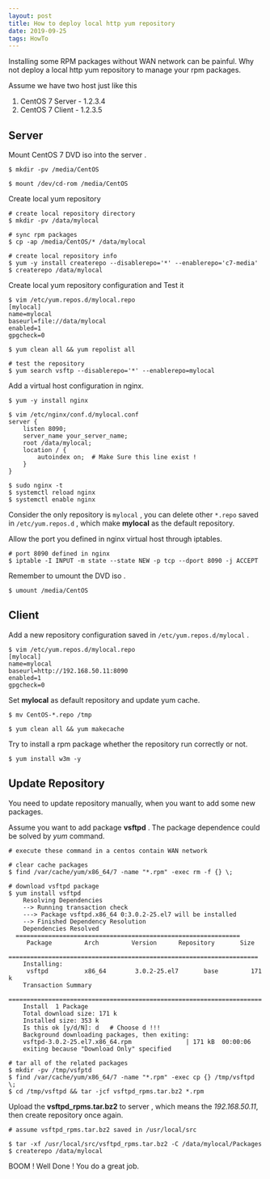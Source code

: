 ```yaml
---
layout: post
title: How to deploy local http yum repository
date: 2019-09-25
tags: HowTo
---
```


Installing some RPM packages without WAN network can be painful. Why not deploy a local http yum repository to manage your rpm packages.

Assume we have two host just like this 

1. CentOS 7 Server - 1.2.3.4
2. CentOS 7 Client - 1.2.3.5

## Server

Mount CentOS 7 DVD iso into the server .

```shell
$ mkdir -pv /media/CentOS

$ mount /dev/cd-rom /media/CentOS
```

Create local yum repository 

```shell
# create local repository directory
$ mkdir -pv /data/mylocal

# sync rpm packages
$ cp -ap /media/CentOS/* /data/mylocal

# create local repository info
$ yum -y install createrepo --disablerepo='*' --enablerepo='c7-media'
$ createrepo /data/mylocal
```

Create local yum repository configuration and Test it

```shell
$ vim /etc/yum.repos.d/mylocal.repo
[mylocal]
name=mylocal
baseurl=file://data/mylocal
enabled=1
gpgcheck=0

$ yum clean all && yum repolist all

# test the repository
$ yum search vsftp --disablerepo='*' --enablerepo=mylocal
```

Add a virtual host configuration in nginx.

```shell
$ yum -y install nginx

$ vim /etc/nginx/conf.d/mylocal.conf
server {
    listen 8090;
    server_name your_server_name;
    root /data/mylocal;
    location / {
    	autoindex on;  # Make Sure this line exist !
    }
}

$ sudo nginx -t 
$ systemctl reload nginx
$ systemctl enable nginx
```

Consider the only repository is `mylocal` , you can delete other `*.repo` saved in `/etc/yum.repos.d` , which make **mylocal** as the default repository. 

Allow the port you defined in nginx virtual host through iptables.

```shell
# port 8090 defined in nginx 
$ iptable -I INPUT -m state --state NEW -p tcp --dport 8090 -j ACCEPT 
```

Remember to umount the DVD iso .

```shell
$ umount /media/CentOS
```

## Client

Add a new repository configuration saved in `/etc/yum.repos.d/mylocal` .

```shell
$ vim /etc/yum.repos.d/mylocal.repo
[mylocal]
name=mylocal
baseurl=http://192.168.50.11:8090    
enabled=1
gpgcheck=0
```

Set **mylocal** as default repository and update yum cache.

```shell
$ mv CentOS-*.repo /tmp

$ yum clean all && yum makecache
```

Try to install a rpm package whether the repository run correctly or not.

```shell
$ yum install w3m -y
```

## Update Repository

You need to update repository manually, when you want to add some new packages. 

Assume you want to add package **vsftpd** . The package dependence could be solved by *yum* command. 

```shell
# execute these command in a centos contain WAN network

# clear cache packages
$ find /var/cache/yum/x86_64/7 -name "*.rpm" -exec rm -f {} \;

# download vsftpd package
$ yum install vsftpd
	Resolving Dependencies                                                 
	--> Running transaction check                                           
	---> Package vsftpd.x86_64 0:3.0.2-25.el7 will be installed             
	--> Finished Dependency Resolution                                                                                                   
	Dependencies Resolved                    
  ==============================================================
	 Package         Arch         Version      Repository       Size 
	=====================================================================
	Installing:              
	 vsftpd          x86_64        3.0.2-25.el7       base         171 k 
	Transaction Summary        
  ======================================================================
	Install  1 Package     
	Total download size: 171 k     
	Installed size: 353 k     
	Is this ok [y/d/N]: d   # Choose d !!!  
	Background downloading packages, then exiting:  
	vsftpd-3.0.2-25.el7.x86_64.rpm               | 171 kB  00:00:06 
	exiting because "Download Only" specified 
	
# tar all of the related packages 
$ mkdir -pv /tmp/vsfptd
$ find /var/cache/yum/x86_64/7 -name "*.rpm" -exec cp {} /tmp/vsftpd \;
$ cd /tmp/vsftpd && tar -jcf vsftpd_rpms.tar.bz2 *.rpm
```

Upload the **vsftpd_rpms.tar.bz2** to server , which means the *192.168.50.11*, then create repository once again.

```shell
# assume vsftpd_rpms.tar.bz2 saved in /usr/local/src

$ tar -xf /usr/local/src/vsftpd_rpms.tar.bz2 -C /data/mylocal/Packages
$ createrepo /data/mylocal
```

BOOM ! Well Done ! You do a great job. 

